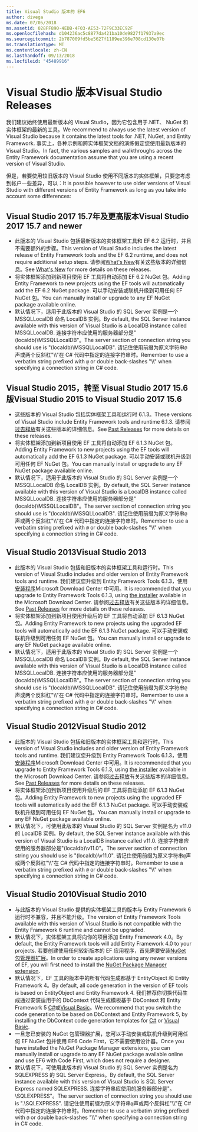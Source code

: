 ```yaml
---
title: Visual Studio 版本的 EF6
author: divega
ms.date: 07/05/2018
ms.assetid: 028FF890-4EDB-4F03-AE53-72F9C33EC92F
ms.openlocfilehash: d104236ac5c8877da421ba10de9827f17937a9ec
ms.sourcegitcommit: 2b787009fd5be5627f1189ee396e708cd130e07b
ms.translationtype: MT
ms.contentlocale: zh-CN
ms.lasthandoff: 09/13/2018
ms.locfileid: "45489916"
---
```

# <a name="visual-studio-releases"></a><span data-ttu-id="6885a-102">Visual Studio 版本</span><span class="sxs-lookup"><span data-stu-id="6885a-102">Visual Studio Releases</span></span>

<span data-ttu-id="6885a-103">我们建议始终使用最新版本的 Visual Studio，因为它包含用于.NET、 NuGet 和实体框架的最新的工具。</span><span class="sxs-lookup"><span data-stu-id="6885a-103">We recommend to always use the latest version of Visual Studio because it contains the latest tools for .NET, NuGet, and Entity Framework.</span></span>
<span data-ttu-id="6885a-104">事实上，各种示例和跨实体框架文档的演练假定您使用最新版本的 Visual Studio。</span><span class="sxs-lookup"><span data-stu-id="6885a-104">In fact, the various samples and walkthroughs across the Entity Framework documentation assume that you are using a recent version of Visual Studio.</span></span>

<span data-ttu-id="6885a-105">但是，若要使用较旧版本的 Visual Studio 使用不同版本的实体框架，只要您考虑到帐户一些差异，可以：</span><span class="sxs-lookup"><span data-stu-id="6885a-105">It is possible however to use older versions of Visual Studio with different versions of Entity Framework as long as you take into account some differences:</span></span>

## <a name="visual-studio-2017-157-and-newer"></a><span data-ttu-id="6885a-106">Visual Studio 2017 15.7年及更高版本</span><span class="sxs-lookup"><span data-stu-id="6885a-106">Visual Studio 2017 15.7 and newer</span></span>

- <span data-ttu-id="6885a-107">此版本的 Visual Studio 包括最新版本的实体框架工具和 EF 6.2 运行时，并且不需要额外的步骤。</span><span class="sxs-lookup"><span data-stu-id="6885a-107">This version of Visual Studio includes the latest release of Entity Framework tools and the EF 6.2 runtime, and does not require additional setup steps.</span></span>
<span data-ttu-id="6885a-108">请参阅[What's New](~/ef6/what-is-new/index.md)有关这些版本的详细信息。</span><span class="sxs-lookup"><span data-stu-id="6885a-108">See [What's New](~/ef6/what-is-new/index.md) for more details on these releases.</span></span>
- <span data-ttu-id="6885a-109">将实体框架添加到新项目使用 EF 工具将自动添加 EF 6.2 NuGet 包。</span><span class="sxs-lookup"><span data-stu-id="6885a-109">Adding Entity Framework to new projects using the EF tools will automatically add the EF 6.2 NuGet package.</span></span>
<span data-ttu-id="6885a-110">可以手动安装或联机升级到可用任何 EF NuGet 包。</span><span class="sxs-lookup"><span data-stu-id="6885a-110">You can manually install or upgrade to any EF NuGet package available online.</span></span>
- <span data-ttu-id="6885a-111">默认情况下，适用于此版本的 Visual Studio 的 SQL Server 实例是一个 MSSQLLocalDB 命名 LocalDB 实例。</span><span class="sxs-lookup"><span data-stu-id="6885a-111">By default, the SQL Server instance available with this version of Visual Studio is a LocalDB instance called MSSQLLocalDB.</span></span>
<span data-ttu-id="6885a-112">连接字符串应使用的服务器部分是"(localdb)\\MSSQLLocalDB"。</span><span class="sxs-lookup"><span data-stu-id="6885a-112">The server section of connection string you should use is "(localdb)\\MSSQLLocalDB".</span></span>
<span data-ttu-id="6885a-113">请记住使用前缀为原义字符串`@`声或两个反斜杠"\\\\"在 C# 代码中指定的连接字符串时。</span><span class="sxs-lookup"><span data-stu-id="6885a-113">Remember to use a verbatim string prefixed with `@` or double back-slashes "\\\\" when specifying a connection string in C# code.</span></span>  


## <a name="visual-studio-2015-to-visual-studio-2017-156"></a><span data-ttu-id="6885a-114">Visual Studio 2015，转至 Visual Studio 2017 15.6 版</span><span class="sxs-lookup"><span data-stu-id="6885a-114">Visual Studio 2015 to Visual Studio 2017 15.6</span></span>

- <span data-ttu-id="6885a-115">这些版本的 Visual Studio 包括实体框架工具和运行时 6.1.3。</span><span class="sxs-lookup"><span data-stu-id="6885a-115">These versions of Visual Studio include Entity Framework tools and runtime 6.1.3.</span></span>
<span data-ttu-id="6885a-116">请参阅[过去释放](~/ef6/what-is-new/past-releases.md#ef-613)有关这些版本的详细信息。</span><span class="sxs-lookup"><span data-stu-id="6885a-116">See [Past Releases](~/ef6/what-is-new/past-releases.md#ef-613) for more details on these releases.</span></span>
- <span data-ttu-id="6885a-117">将实体框架添加到新项目使用 EF 工具将自动添加 EF 6.1.3 NuGet 包。</span><span class="sxs-lookup"><span data-stu-id="6885a-117">Adding Entity Framework to new projects using the EF tools will automatically add the EF 6.1.3 NuGet package.</span></span>
<span data-ttu-id="6885a-118">可以手动安装或联机升级到可用任何 EF NuGet 包。</span><span class="sxs-lookup"><span data-stu-id="6885a-118">You can manually install or upgrade to any EF NuGet package available online.</span></span>
- <span data-ttu-id="6885a-119">默认情况下，适用于此版本的 Visual Studio 的 SQL Server 实例是一个 MSSQLLocalDB 命名 LocalDB 实例。</span><span class="sxs-lookup"><span data-stu-id="6885a-119">By default, the SQL Server instance available with this version of Visual Studio is a LocalDB instance called MSSQLLocalDB.</span></span>
<span data-ttu-id="6885a-120">连接字符串应使用的服务器部分是"(localdb)\\MSSQLLocalDB"。</span><span class="sxs-lookup"><span data-stu-id="6885a-120">The server section of connection string you should use is "(localdb)\\MSSQLLocalDB".</span></span>
<span data-ttu-id="6885a-121">请记住使用前缀为原义字符串`@`声或两个反斜杠"\\\\"在 C# 代码中指定的连接字符串时。</span><span class="sxs-lookup"><span data-stu-id="6885a-121">Remember to use a verbatim string prefixed with `@` or double back-slashes "\\\\" when specifying a connection string in C# code.</span></span>  


## <a name="visual-studio-2013"></a><span data-ttu-id="6885a-122">Visual Studio 2013</span><span class="sxs-lookup"><span data-stu-id="6885a-122">Visual Studio 2013</span></span>
- <span data-ttu-id="6885a-123">此版本的 Visual Studio 包括和旧版本的实体框架工具和运行时。</span><span class="sxs-lookup"><span data-stu-id="6885a-123">This version of Visual Studio includes and older version of Entity Framework tools and runtime.</span></span>
<span data-ttu-id="6885a-124">我们建议您升级到 Entity Framework Tools 6.1.3，使用[安装程序](https://www.microsoft.com/en-us/download/details.aspx?id=40762)Microsoft Download Center 中可用。</span><span class="sxs-lookup"><span data-stu-id="6885a-124">It is recommended that you upgrade to Entity Framework Tools 6.1.3, using [the installer](https://www.microsoft.com/en-us/download/details.aspx?id=40762) available in the Microsoft Download Center.</span></span>
<span data-ttu-id="6885a-125">请参阅[过去释放](~/ef6/what-is-new/past-releases.md#ef-613)有关这些版本的详细信息。</span><span class="sxs-lookup"><span data-stu-id="6885a-125">See [Past Releases](~/ef6/what-is-new/past-releases.md#ef-613) for more details on these releases.</span></span>
- <span data-ttu-id="6885a-126">将实体框架添加到新项目使用升级后的 EF 工具将自动添加 EF 6.1.3 NuGet 包。</span><span class="sxs-lookup"><span data-stu-id="6885a-126">Adding Entity Framework to new projects using the upgraded EF tools will automatically add the EF 6.1.3 NuGet package.</span></span>
<span data-ttu-id="6885a-127">可以手动安装或联机升级到可用任何 EF NuGet 包。</span><span class="sxs-lookup"><span data-stu-id="6885a-127">You can manually install or upgrade to any EF NuGet package available online.</span></span>
- <span data-ttu-id="6885a-128">默认情况下，适用于此版本的 Visual Studio 的 SQL Server 实例是一个 MSSQLLocalDB 命名 LocalDB 实例。</span><span class="sxs-lookup"><span data-stu-id="6885a-128">By default, the SQL Server instance available with this version of Visual Studio is a LocalDB instance called MSSQLLocalDB.</span></span>
<span data-ttu-id="6885a-129">连接字符串应使用的服务器部分是"(localdb)\\MSSQLLocalDB"。</span><span class="sxs-lookup"><span data-stu-id="6885a-129">The server section of connection string you should use is "(localdb)\\MSSQLLocalDB".</span></span>
<span data-ttu-id="6885a-130">请记住使用前缀为原义字符串`@`声或两个反斜杠"\\\\"在 C# 代码中指定的连接字符串时。</span><span class="sxs-lookup"><span data-stu-id="6885a-130">Remember to use a verbatim string prefixed with `@` or double back-slashes "\\\\" when specifying a connection string in C# code.</span></span>  

## <a name="visual-studio-2012"></a><span data-ttu-id="6885a-131">Visual Studio 2012</span><span class="sxs-lookup"><span data-stu-id="6885a-131">Visual Studio 2012</span></span>

- <span data-ttu-id="6885a-132">此版本的 Visual Studio 包括和旧版本的实体框架工具和运行时。</span><span class="sxs-lookup"><span data-stu-id="6885a-132">This version of Visual Studio includes and older version of Entity Framework tools and runtime.</span></span>
<span data-ttu-id="6885a-133">我们建议您升级到 Entity Framework Tools 6.1.3，使用[安装程序](https://www.microsoft.com/en-us/download/details.aspx?id=40762)Microsoft Download Center 中可用。</span><span class="sxs-lookup"><span data-stu-id="6885a-133">It is recommended that you upgrade to Entity Framework Tools 6.1.3, using [the installer](https://www.microsoft.com/en-us/download/details.aspx?id=40762) available in the Microsoft Download Center.</span></span>
<span data-ttu-id="6885a-134">请参阅[过去释放](~/ef6/what-is-new/past-releases.md#ef-613)有关这些版本的详细信息。</span><span class="sxs-lookup"><span data-stu-id="6885a-134">See [Past Releases](~/ef6/what-is-new/past-releases.md#ef-613) for more details on these releases.</span></span>
- <span data-ttu-id="6885a-135">将实体框架添加到新项目使用升级后的 EF 工具将自动添加 EF 6.1.3 NuGet 包。</span><span class="sxs-lookup"><span data-stu-id="6885a-135">Adding Entity Framework to new projects using the upgraded EF tools will automatically add the EF 6.1.3 NuGet package.</span></span>
<span data-ttu-id="6885a-136">可以手动安装或联机升级到可用任何 EF NuGet 包。</span><span class="sxs-lookup"><span data-stu-id="6885a-136">You can manually install or upgrade to any EF NuGet package available online.</span></span>
- <span data-ttu-id="6885a-137">默认情况下，可使用此版本的 Visual Studio 的 SQL Server 实例是名为 v11.0 的 LocalDB 实例。</span><span class="sxs-lookup"><span data-stu-id="6885a-137">By default, the SQL Server instance available with this version of Visual Studio is a LocalDB instance called v11.0.</span></span>
<span data-ttu-id="6885a-138">连接字符串应使用的服务器部分是"(localdb)\\v11.0"。</span><span class="sxs-lookup"><span data-stu-id="6885a-138">The server section of connection string you should use is "(localdb)\\v11.0".</span></span>
<span data-ttu-id="6885a-139">请记住使用前缀为原义字符串`@`声或两个反斜杠"\\\\"在 C# 代码中指定的连接字符串时。</span><span class="sxs-lookup"><span data-stu-id="6885a-139">Remember to use a verbatim string prefixed with `@` or double back-slashes "\\\\" when specifying a connection string in C# code.</span></span>  

## <a name="visual-studio-2010"></a><span data-ttu-id="6885a-140">Visual Studio 2010</span><span class="sxs-lookup"><span data-stu-id="6885a-140">Visual Studio 2010</span></span>

- <span data-ttu-id="6885a-141">与此版本的 Visual Studio 提供的实体框架工具的版本与 Entity Framework 6 运行时不兼容，并且不能升级。</span><span class="sxs-lookup"><span data-stu-id="6885a-141">The version of Entity Framework Tools available with this version of Visual Studio is not compatible with the Entity Framework 6 runtime and cannot be upgraded.</span></span>
- <span data-ttu-id="6885a-142">默认情况下，实体框架工具将向你的项目添加 Entity Framework 4.0。</span><span class="sxs-lookup"><span data-stu-id="6885a-142">By default, the Entity Framework tools will add Entity Framework 4.0 to your projects.</span></span>
<span data-ttu-id="6885a-143">若要创建使用任何较新版本的 EF 应用程序，首先需要安装[NuGet 包管理器扩展](https://marketplace.visualstudio.com/items?itemName=NuGetTeam.NuGetPackageManager)。</span><span class="sxs-lookup"><span data-stu-id="6885a-143">In order to create applications using any newer versions of EF, you will first need to install the [NuGet Package Manager extension](https://marketplace.visualstudio.com/items?itemName=NuGetTeam.NuGetPackageManager).</span></span>
- <span data-ttu-id="6885a-144">默认情况下，EF 工具的版本中的所有代码生成都基于 EntityObject 和 Entity Framework 4。</span><span class="sxs-lookup"><span data-stu-id="6885a-144">By default, all code generation in the version of EF tools is based on EntityObject and Entity Framework 4.</span></span>
<span data-ttu-id="6885a-145">我们推荐你切换代码生成通过安装适用于的 DbContext 代码生成模板基于 DbContext 和 Entity Framework 5 [C#](https://marketplace.visualstudio.com/items?itemName=EntityFrameworkTeam.EF5xDbContextGeneratorforC)或[Visual Basic](https://marketplace.visualstudio.com/items?itemName=EntityFrameworkTeam.EF5xDbContextGeneratorforVBNET)。</span><span class="sxs-lookup"><span data-stu-id="6885a-145">We recommend that you switch the code generation to be based on DbContext and Entity Framework 5, by installing the DbContext code generation templates for [C#](https://marketplace.visualstudio.com/items?itemName=EntityFrameworkTeam.EF5xDbContextGeneratorforC) or [Visual Basic](https://marketplace.visualstudio.com/items?itemName=EntityFrameworkTeam.EF5xDbContextGeneratorforVBNET).</span></span>
- <span data-ttu-id="6885a-146">一旦您已安装的 NuGet 包管理器扩展，您可以手动安装或联机升级到可用任何 EF NuGet 包并使用 EF6 Code First，它不需要使用设计器。</span><span class="sxs-lookup"><span data-stu-id="6885a-146">Once you have installed the NuGet Package Manager extensions, you can manually install or upgrade to any EF NuGet package available online and use EF6 with Code First, which does not require a designer.</span></span>
- <span data-ttu-id="6885a-147">默认情况下，可使用此版本的 Visual Studio 的 SQL Server 实例是名为 SQLEXPRESS 的 SQL Server Express。</span><span class="sxs-lookup"><span data-stu-id="6885a-147">By default, the SQL Server instance available with this version of Visual Studio is SQL Server Express named SQLEXPRESS.</span></span>
<span data-ttu-id="6885a-148">连接字符串应使用的服务器部分是"。\\SQLEXPRESS"。</span><span class="sxs-lookup"><span data-stu-id="6885a-148">The server section of connection string you should use is ".\\SQLEXPRESS".</span></span>
<span data-ttu-id="6885a-149">请记住使用前缀为原义字符串`@`声或两个反斜杠"\\\\"在 C# 代码中指定的连接字符串时。</span><span class="sxs-lookup"><span data-stu-id="6885a-149">Remember to use a verbatim string prefixed with `@` or double back-slashes "\\\\" when specifying a connection string in C# code.</span></span>
